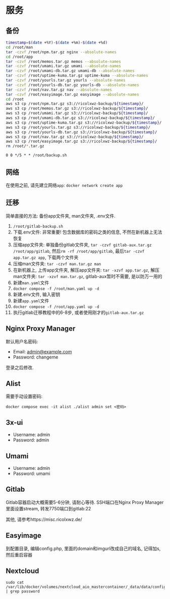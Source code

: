 # 服务

## 备份

```bash
timestamp=$(date +%Y)-$(date +%m)-$(date +%d)
cd /root/man
tar -czvf /root/npm.tar.gz nginx --absolute-names
cd /root/app
tar -czvf /root/memos.tar.gz memos --absolute-names
tar -czvf /root/umami.tar.gz umami --absolute-names
tar -czvf /root/umami-db.tar.gz umami-db --absolute-names
tar -czvf /root/uptime-kuma.tar.gz uptime-kuma --absolute-names
tar -czvf /root/yourls.tar.gz yourls --absolute-names
tar -czvf /root/yourls-db.tar.gz yourls-db --absolute-names
tar -czvf /root/nav.tar.gz nav --absolute-names
tar -czvf /root/easyimage.tar.gz easyimage --absolute-names
cd /root
aws s3 cp /root/npm.tar.gz s3://ricolxwz-backup/${timestamp}/
aws s3 cp /root/memos.tar.gz s3://ricolxwz-backup/${timestamp}/
aws s3 cp /root/umami.tar.gz s3://ricolxwz-backup/${timestamp}/
aws s3 cp /root/umami-db.tar.gz s3://ricolxwz-backup/${timestamp}/
aws s3 cp /root/uptime-kuma.tar.gz s3://ricolxwz-backup/${timestamp}/
aws s3 cp /root/yourls.tar.gz s3://ricolxwz-backup/${timestamp}/
aws s3 cp /root/yourls-db.tar.gz s3://ricolxwz-backup/${timestamp}/
aws s3 cp /root/nav.tar.gz s3://ricolxwz-backup/${timestamp}/
aws s3 cp /root/easyimage.tar.gz s3://ricolxwz-backup/${timestamp}/
rm /root/*.tar.gz
```

```
0 0 */5 * * /root/backup.sh
```

## 网络

在使用之前, 请先建立网络`app`: `docker network create app`

## 迁移

简单直接的方法: 备份app文件夹, man文件夹, .env文件. 

1. `/root/gitlab-backup.sh`
2. 下载.env文件: 非常重要! 包含数据库的密码之类的信息, 不然在新机器上无法恢复
3. 压缩app文件夹: 单独备份gitlab文件夹, `tar -czvf gitlab-aux.tar.gz /root/app/gitlab`, 然后`rm -rf /root/app/gitlab`, 最后`tar -czvf app.tar.gz app`, 下载两个文件夹
4. 压缩man文件夹: `tar -czvf man.tar.gz man`
6. 在新机器上, 上传app文件夹, 解压app文件夹: `tar -xzvf app.tar.gz`, 解压man文件夹: `tar -xzvf man.tar.gz`, gitlab-aux暂时不需要, 是以防万一用的
7. 新建`man.yaml`文件
8. `docker compose -f /root/man.yaml up -d`
9. 新建.env文件, 输入密钥
10. 新建`app.yaml`文件
11. `docker compose -f /root/app.yaml up -d`
12. 执行gitlab迁移教程中的6-8步, 或者使用刚才的`gitlab-aux.tar.gz`

## Nginx Proxy Manager

默认用户名密码:

- Email:    admin@example.com
- Password: changeme

登录之后修改.

## Alist

需要手动设置密码:

```
docker compose exec -it alist ./alist admin set <密码>
```

## 3x-ui

- Username:    admin
- Password: admin

## Umami

- Username: admin
- Password: umami

## Gitlab

Gitlab容器启动大概需要5-6分钟, 请耐心等待. SSH端口在Nginx Proxy Manager里面设置stream, 转发7750端口到gitlab:22

其他, 请参考https://misc.ricolxwz.de/

## Easyimage

到配置目录, 编辑config.php, 里面的domain和imgurl改成自己的域名, 记得加s, 然后重启容器

## Nextcloud

```
sudo cat /var/lib/docker/volumes/nextcloud_aio_mastercontainer/_data/data/configuration.json | grep password
```
